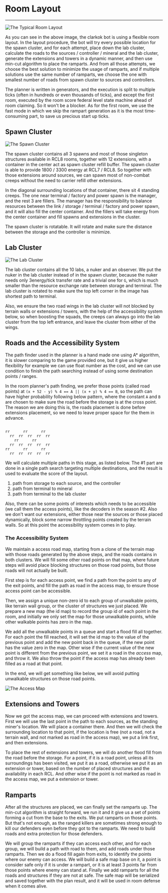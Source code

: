 # Room Layout

----

![The Typical Room Layout](image/typical-layout.png)

As you can see in the above image, the clarkok bot is using a flexible room layout. In the layout procedure, the bot
will try every possible location for the spawn cluster, and for each attempt, place down the lab cluster, calculate the
roads to the sources / controller / mineral and the lab cluster, generate the extensions and towers in a dynamic manner,
and then use min-cut algorithm to place the ramparts. And from all those attempts, we choose the best solution to
minimize the usage of ramparts, and if multiple solutions use the same number of ramparts, we choose the one with
smallest number of roads from spawn cluster to sources and controllers. 

The planner is written in generators, and the execution is split to multiple ticks (often in hundreds or even thousands
of ticks), and except the first room, executed by the room score federal level state machine ahead of room claiming. So
it won't be a blocker. As for the first room, we use the fast mode in which we skip the rampart generation as it is the
most time-consuming part, to save us precious start up ticks.

## Spawn Cluster

![The Spawn Cluster](image/spawn-cluster.png)

The spawn cluster contains all 3 spawns and most of those singleton structures available in RCL8 rooms, together with 12
extensions, with a container in the center act as spawn cluster refill buffer. The spawn cluster is able to provide 1800
/ 3300 energy at RCL7 / RCL8. So together with those extensions around sources, we can spawn most of non-combat creeps
without the need to carrier refill other extensions.

In the diagonal surrounding locations of that container, there sit 4 standing creeps. The one near terminal / factory
and power spawn is the manager, and the rest 3 are fillers. The manager has the responsibility to balance resources
between the link / storage / terminal / factory and power spawn, and it will also fill the center container. And the
fillers will take energy from the center container and fill spawns and extensions in the cluster.

The spawn cluster is rotatable. It will rotate and make sure the distance between the storage and the controller is
minimize.

## Lab Cluster

![The Lab Cluster](image/lab-cluster.png)

The lab cluster contains all the 10 labs, a nuker and an observer. We put the nuker in the lab cluster instead of in the
spawn cluster, because the nuker needs only 3energy/tick transfer rate and a trivial one for `G`, which is much smaller
than the resource exchange rate between storage and terminal. The lab cluster is rotated to make sure the top left
corner in the image has shortest path to terminal.

Also, we ensure the two road wings in the lab cluster will not blocked by terrain walls or extensions / towers, with the
help of the accessibility system below, so when boosting the squads, the creeps can always go into the lab cluster from
the top left entrance, and leave the cluster from either of the wings. 

## Roads and the Accessibility System

The path finder used in the planner is a hand made one using A\* algorithm, it is slower comparing to the game provided
one, but it give us higher flexibility for example we can use float number as the cost, and we can use condition to
finish the path searching instead of using some destination points / ranges.

In the room planner's path finding, we prefer those points (called road points) at `(x + 52 - y) % 4 == A || (x + y) % 4
== B`, so the path can have higher probability following below pattern, where the constant `A` and `B` are chosen to
make sure the road before the storage is at the cross point. The reason we are doing this is, the roads placement is
done before extensions placement, so we need to leave proper space for the them in advance. 

```

rr      rr      rr
  rr  rr  rr  rr  rr
    rr      rr      
  rr  rr  rr  rr  rr
rr      rr      rr
  rr  rr  rr  rr  rr

```

We will calculate multiple paths in this stage, as listed below. The #1 part are done in a single path search targeting
multiple destinations, and the result is used to evaluate the score of the layout.

 1. path from storage to each source, and the controller
 2. path from terminal to mineral
 3. path from terminal to the lab cluster

Also, there can be some points of interests which needs to be accessible (we call them the access points), like the
decoders in the season #2. Also we don't want our extensions, either those near the sources or those placed dynamically,
block some narrow throttling points created by the terrain walls. So at this point the accessibility system comes in to
play.

### The Accessibility System

We maintain a access road map, starting from a clone of the terrain map with those roads generated by the above steps,
and the roads contains in both clusters. We will fill some other road points on that map, where future steps will avoid
place blocking structures on those road points, but those roads will not actually be built.

First step is for each access point, we find a path from the point to any of the exit points, and fill the path as road
in the access map, to ensure those access point can be accessible. 

Then, we assign a unique non-zero id to each group of unwalkable points, like terrain wall group, or the cluster of
structures we just placed. We prepare a new map (the id map) to record the group id of each point in the room, and
initially we only set the map for those unwalkable points, while other walkable points has zero in the map.

We add all the unwalkable points in a queue and start a flood fill all together. For each point the fill reached, it
will set the id map to the value of the previous point and add the new point back in the queue, if the new point has the
value zero in the map. Other wise if the current value of the new point is different from the previous point, we set it
a road in the *access* map, and throw it. We also throw the point if the access map has already been filled as a road at
that point.

In the end, we will get something like below, we will avoid putting unwalkable structures on those road points.

![The Access Map](image/access-map.png)

## Extensions and Towers

Now we got the access map, we can proceed with extensions and towers. First we will use the last point in the path to
each sources, as the standing miner's location. We will place a container there. And then we will check the surrounding
location to that point, if the location is free (not a road, not a terrain wall, and not marked as road in the access
map), we put a link first, and then extensions.

To place the rest of extensions and towers, we will do another flood fill from the road before the storage. For a point,
if it is a road point, unless all its surroundings has been visited, we put it as a road, otherwise we put it as an
extension or tower, based on the number of placed structures and the availability in each RCL. And other wise if the
point is not marked as road in the access map, we put a extension or tower.

## Ramparts

After all the structures are placed, we can finally set the ramparts up. The min-cut algorithm is straight forward, we
run it and it give us a set of points forming a cut from the base to the exits. We put ramparts on those points. But
that's not enough, as the ranged killers are sometimes strong enough to kill our defenders even before they got to the
ramparts. We need to build roads and extra protection for those defenders.

We will group the ramparts if they can access each other, and for each group, we will build a path with road to them,
and add roads under those ramparts. Then we do a flood fill again from exits, to identify the points where our enemy can
access. We will build a safe map base on it, a point is consider safe only if it is under a rampart, or it is at least 3
points far from those points where enemy can stand at. Finally we add ramparts for all the roads and structures if they
are not at safe. The safe map will be serialized and saved together with the plan result, and it will be used in room
defense when it comes alive.
